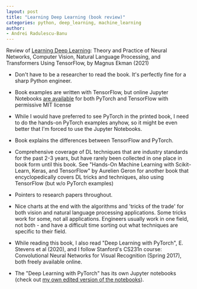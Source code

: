 ```yaml
---
layout: post
title: "Learning Deep Learning (book review)"
categories: python, deep_learning, machine_learning
author:
- Andrei Radulescu-Banu
---
```


Review of [Learning Deep Learning](https://www.amazon.com/Learning-Deep-Processing-Transformers-TensorFlow/dp/0137470355): Theory and Practice of Neural Networks, Computer Vision, Natural Language Processing, and Transformers Using TensorFlow, by Magnus Ekman (2021)

* Don't have to be a researcher to read the book. It's perfectly fine for a sharp Python engineer.
* Book examples are written with TensorFlow, but online Jupyter Notebooks [are available](https://github.com/NVDLI/LDL/tree/main/pt_framework) for both PyTorch and TensorFlow with permissive MIT license
* While I would have preferred to see PyTorch in the printed book, I need to do the hands-on PyTorch examples anyhow, so it might be even better that I'm forced to use the Jupyter Notebooks.
* Book explains the differences between TensorFlow and PyTorch.
* Comprehensive coverage of DL techniques that are industry standards for the past 2-3 years, but have rarely been collected in one place in book form until this book. See "Hands-On Machine Learning with Scikit-Learn, Keras, and TensorFlow" by Aurelien Geron for another book that encyclopedically covers DL tricks and techniques, also using TensorFlow (but w/o PyTorch examples)
* Pointers to research papers throughout.
* Nice charts at the end with the algorithms and 'tricks of the trade' for both vision and natural language processing applications. Some tricks work for some, not all applications. Engineers usually work in one field, not both - and have a difficult time sorting out what techniques are specific to their field.

* While reading this book, I also read "Deep Learning with PyTorch", E. Stevens et al (2020), and I follow Stanford's CS231n course: Convolutional Neural Networks for Visual Recognition (Spring 2017), both freely available online.
* The "Deep Learning with PyTorch" has its own Jupyter notebooks (check out [my own edited version of the notebooks](https://bitdribble.github.io/python/2021/12/17/intro-to-pytorch/)).
